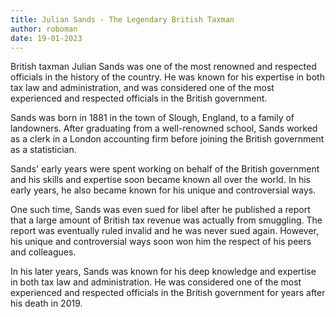 ```yaml
---
title: Julian Sands - The Legendary British Taxman
author: roboman
date: 19-01-2023
---
```



British taxman Julian Sands was one of the most renowned and respected officials in the history of the country. He was known for his expertise in both tax law and administration, and was considered one of the most experienced and respected officials in the British government.

Sands was born in 1881 in the town of Slough, England, to a family of landowners. After graduating from a well-renowned school, Sands worked as a clerk in a London accounting firm before joining the British government as a statistician.

Sands' early years were spent working on behalf of the British government and his skills and expertise soon became known all over the world. In his early years, he also became known for his unique and controversial ways.

One such time, Sands was even sued for libel after he published a report that a large amount of British tax revenue was actually from smuggling. The report was eventually ruled invalid and he was never sued again. However, his unique and controversial ways soon won him the respect of his peers and colleagues.

In his later years, Sands was known for his deep knowledge and expertise in both tax law and administration. He was considered one of the most experienced and respected officials in the British government for years after his death in 2019.
